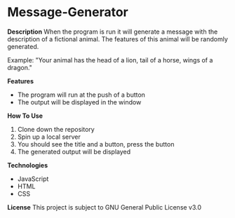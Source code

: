 # Message-Generator

**Description**
When the program is run it will generate a message with the description of a fictional animal. 
The features of this animal will be randomly generated.

Example: "Your animal has the head of a lion, tail of a horse, wings of  a dragon."

**Features**
+ The program will run at the push of a button
+ The output will be displayed in the window

**How To Use**
1. Clone down the repository
2. Spin up a local server
3. You should see the title and a button, press the button
4. The generated output will be displayed 

**Technologies**
+ JavaScript
+ HTML
+ CSS

**License**
This project is subject to GNU General Public License v3.0